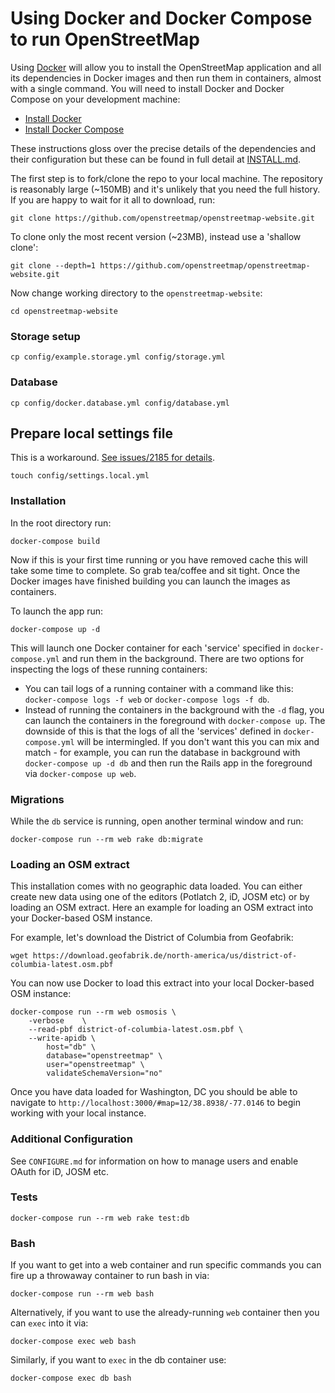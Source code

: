 # Using Docker and Docker Compose to run OpenStreetMap

Using [Docker](https://www.docker.com/) will allow you to install the OpenStreetMap application and all its dependencies in Docker images and then run them in containers, almost with a single command. You will need to install Docker and Docker Compose on your development machine:

- [Install Docker](https://docs.docker.com/install/)
- [Install Docker Compose](https://docs.docker.com/compose/install/)

These instructions gloss over the precise details of the dependencies and their configuration but these can be found in full detail at [INSTALL.md](INSTALL.md).

The first step is to fork/clone the repo to your local machine. The repository is reasonably large (~150MB) and it's unlikely that you need the full history. If you are happy to wait for it all to download, run:

    git clone https://github.com/openstreetmap/openstreetmap-website.git

To clone only the most recent version (~23MB), instead use a 'shallow clone':

    git clone --depth=1 https://github.com/openstreetmap/openstreetmap-website.git

Now change working directory to the `openstreetmap-website`:

    cd openstreetmap-website

### Storage setup

    cp config/example.storage.yml config/storage.yml

### Database

    cp config/docker.database.yml config/database.yml

## Prepare local settings file

This is a workaround. [See issues/2185 for details](https://github.com/openstreetmap/openstreetmap-website/issues/2185#issuecomment-508676026).

    touch config/settings.local.yml

### Installation

In the root directory run:

    docker-compose build

Now if this is your first time running or you have removed cache this will take some time to complete. So grab tea/coffee and sit tight. Once the Docker images have finished building you can launch the images as containers.

To launch the app run:

    docker-compose up -d

This will launch one Docker container for each 'service' specified in `docker-compose.yml` and run them in the background. There are two options for inspecting the logs of these running containers:

- You can tail logs of a running container with a command like this: `docker-compose logs -f web` or `docker-compose logs -f db`.
- Instead of running the containers in the background with the `-d` flag, you can launch the containers in the foreground with `docker-compose up`. The downside of this is that the logs of all the 'services' defined in `docker-compose.yml` will be intermingled. If you don't want this you can mix and match - for example, you can run the database in background with `docker-compose up -d db` and then run the Rails app in the foreground via `docker-compose up web`.

### Migrations

While the `db` service is running, open another terminal window and run:

    docker-compose run --rm web rake db:migrate

### Loading an OSM extract

This installation comes with no geographic data loaded. You can either create new data using one of the editors (Potlatch 2, iD, JOSM etc) or by loading an OSM extract. Here an example for loading an OSM extract into your Docker-based OSM instance.

For example, let's download the District of Columbia from Geofabrik:

    wget https://download.geofabrik.de/north-america/us/district-of-columbia-latest.osm.pbf

You can now use Docker to load this extract into your local Docker-based OSM instance:

    docker-compose run --rm web osmosis \
        -verbose    \
        --read-pbf district-of-columbia-latest.osm.pbf \
        --write-apidb \
            host="db" \
            database="openstreetmap" \
            user="openstreetmap" \
            validateSchemaVersion="no"

Once you have data loaded for Washington, DC you should be able to navigate to `http://localhost:3000/#map=12/38.8938/-77.0146` to begin working with your local instance.

### Additional Configuration

See `CONFIGURE.md` for information on how to manage users and enable OAuth for iD, JOSM etc.


### Tests

    docker-compose run --rm web rake test:db

### Bash

If you want to get into a web container and run specific commands you can fire up a throwaway container to run bash in via:

    docker-compose run --rm web bash

Alternatively, if you want to use the already-running `web` container then you can `exec` into it via:

    docker-compose exec web bash

Similarly, if you want to `exec` in the db container use:

    docker-compose exec db bash
